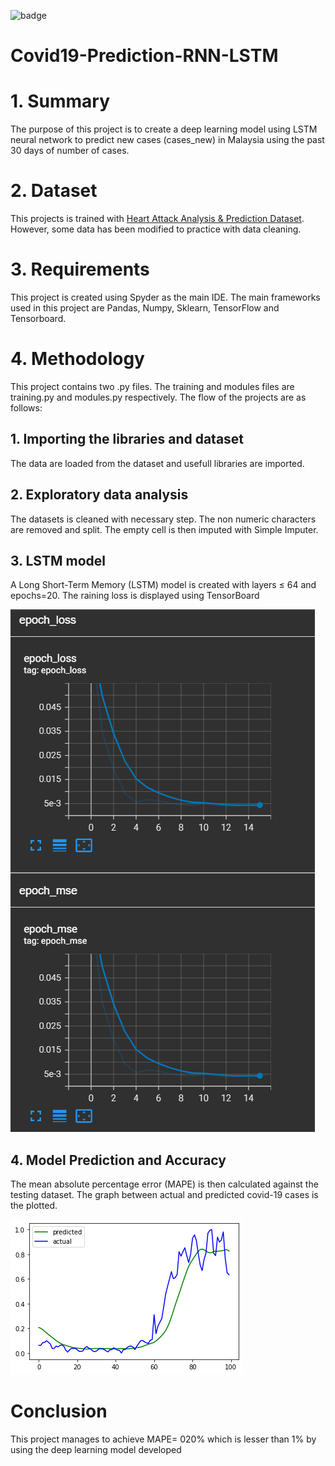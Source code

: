 ![badge](https://img.shields.io/badge/Python-3776AB?style=for-the-badge&logo=python&logoColor=white)

# Covid19-Prediction-RNN-LSTM

# 1. Summary 

The purpose of this project is to create a deep learning model using LSTM neural  network to predict new cases (cases_new) in Malaysia using the past 30 days of number of cases.

# 2. Dataset

This projects is trained with [Heart Attack Analysis & Prediction Dataset](https://github.com/MoH-Malaysia/covid19-public). However, some data has been modified to practice with data cleaning.

# 3. Requirements

This project is created using Spyder as the main IDE. The main frameworks used in this project are Pandas, Numpy, Sklearn, TensorFlow and Tensorboard.

# 4. Methodology
This project contains two .py files. The training and modules files are training.py and modules.py respectively. The flow of the projects are as follows:

## 1. Importing the libraries and dataset

The data are loaded from the dataset and usefull libraries are imported.

## 2. Exploratory data analysis

The datasets is cleaned with necessary step. The non numeric characters are removed and split. The empty cell is then imputed with Simple Imputer.

## 3. LSTM model

A Long Short-Term Memory (LSTM) model is created with layers  ≤ 64 and epochs=20. The raining loss is displayed using TensorBoard

![](https://github.com/ainnmzln/Covid19-Prediction-RNN-/blob/main/images/tensorboard.png)

## 4. Model Prediction and Accuracy

The mean absolute percentage error (MAPE) is then calculated against the testing dataset. The graph between actual and predicted covid-19 cases is the plotted.

![](https://github.com/ainnmzln/Covid19-Prediction-RNN-/blob/main/images/actual%20vs%20predicted.png)

# Conclusion

This project manages to achieve MAPE= 020% which is lesser than 1% by using the deep learning model developed
